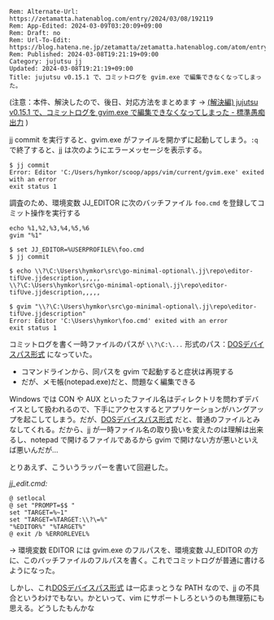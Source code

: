 ```header
Rem: Alternate-Url: https://zetamatta.hatenablog.com/entry/2024/03/08/192119
Rem: App-Edited: 2024-03-09T03:20:09+09:00
Rem: Draft: no
Rem: Url-To-Edit: https://blog.hatena.ne.jp/zetamatta/zetamatta.hatenablog.com/atom/entry/6801883189089197583
Rem: Published: 2024-03-08T19:21:19+09:00
Category: jujutsu jj
Updated: 2024-03-08T19:21:19+09:00
Title: jujutsu v0.15.1 で、コミットログを gvim.exe で編集できなくなってしまった。
```
(注意：本件、解決したので、後日、対応方法をまとめます → [(解決編) jujutsu v0.15.1 で、コミットログを gvim.exe で編集できなくなってしまった - 標準愚痴出力](https://zetamatta.hatenablog.com/entry/2024/03/09/031903) )

jj commit を実行すると、gvim.exe がファイルを開かずに起動してしまう。`:q` で終了すると、jj は次のようにエラーメッセージを表示する。

```
$ jj commit
Error: Editor 'C:/Users/hymkor/scoop/apps/vim/current/gvim.exe' exited with an error
exit status 1
```

調査のため、環境変数 JJ\_EDITOR に次のバッチファイル `foo.cmd` を登録してコミット操作を実行する

```
echo %1,%2,%3,%4,%5,%6
gvim "%1"
```

```
$ set JJ_EDITOR=%USERPROFILE%\foo.cmd
$ jj commit

$ echo \\?\C:\Users\hymkor\src\go-minimal-optional\.jj\repo\editor-tifUve.jjdescription,,,,,
\\?\C:\Users\hymkor\src\go-minimal-optional\.jj\repo\editor-tifUve.jjdescription,,,,,

$ gvim "\\?\C:\Users\hymkor\src\go-minimal-optional\.jj\repo\editor-tifUve.jjdescription"
Error: Editor 'C:\Users\hymkor\foo.cmd' exited with an error
exit status 1
```

コミットログを書く一時ファイルのパスが `\\?\C:\...` 形式のパス：[DOSデバイスパス形式] になっていた。

- コマンドラインから、同パスを gvim で起動すると症状は再現する
- だが、メモ帳(notepad.exe)だと、問題なく編集できる

Windows では CON や AUX といったファイル名はディレクトリを問わずデバイスとして扱われるので、下手にアクセスするとアプリケーションがハングアップを起こしてしまう。だが、[DOSデバイスパス形式] だと、普通のファイルとみなしてくれる。だから、jj が一時ファイル名の取り扱いを変えたのは理解は出来るし、notepad で開けるファイルであるから gvim で開けない方が悪いといえば悪いんだが…

とりあえず、こういうラッパーを書いて回避した。

*jj\_edit.cmd:*

```
@ setlocal
@ set "PROMPT=$$ "
set "TARGET=%~1"
set "TARGET=%TARGET:\\?\=%"
"%EDITOR%" "%TARGET%"
@ exit /b %ERRORLEVEL%
```

→ 環境変数 EDITOR には gvim.exe のフルパスを、環境変数 JJ\_EDITOR の方に、このバッチファイルのフルパスを書く。これでコミットログが普通に書けるようになった。

しかし、これ[DOSデバイスパス形式] は一応まっとうな PATH なので、jj の不具合というわけでもない。かといって、vim にサポートしろというのも無理筋にも思える。どうしたもんかな

[DOSデバイスパス形式]: https://learn.microsoft.com/ja-jp/dotnet/standard/io/file-path-formats#dos-device-paths
